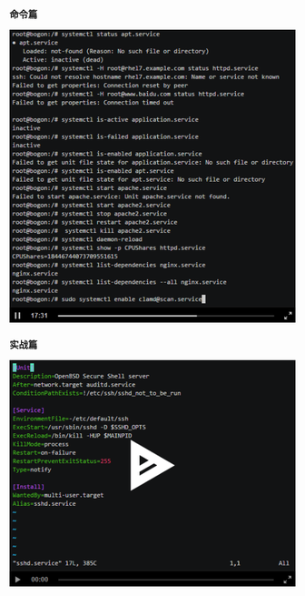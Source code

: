 ### 命令篇
<a href="https://asciinema.org/a/0xlua6bbefv8qksv46zfgg0z7" target="_blank"><img src="images/exp3-1.png"/></a>
### 实战篇
<a href="https://asciinema.org/a/9d926pnt71fjfxgcyb27an8dz" target="_blank"><img src="images/exp3-2.png"/></a>
